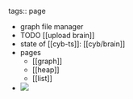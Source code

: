 tags:: page

- graph file manager
- TODO [[upload brain]]
- state of [[cyb-ts]]: [[cyb/brain]]
- pages
	- [[graph]]
	- [[heap]]
	- [[list]]
- ![](https://ipfs.io/ipfs/Qmc7ANo78MJ9yDXUxmErnWuPZPL5y2baYRZpN4CV9axeym)